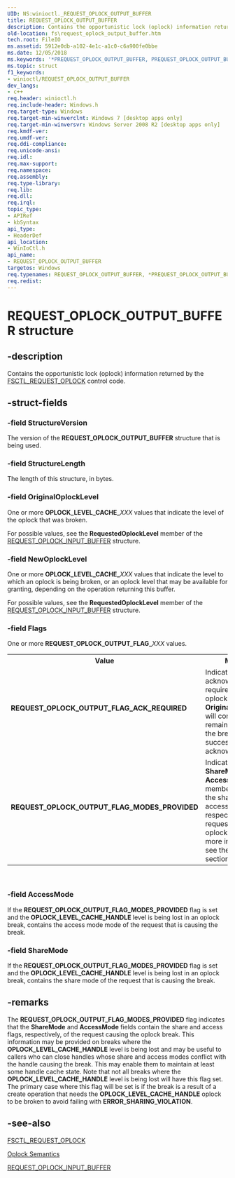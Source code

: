 ```yaml
---
UID: NS:winioctl._REQUEST_OPLOCK_OUTPUT_BUFFER
title: REQUEST_OPLOCK_OUTPUT_BUFFER
description: Contains the opportunistic lock (oplock) information returned by the FSCTL_REQUEST_OPLOCK control code.
old-location: fs\request_oplock_output_buffer.htm
tech.root: FileIO
ms.assetid: 5912e0db-a102-4e1c-a1c0-c6a900fe0bbe
ms.date: 12/05/2018
ms.keywords: '*PREQUEST_OPLOCK_OUTPUT_BUFFER, PREQUEST_OPLOCK_OUTPUT_BUFFER, PREQUEST_OPLOCK_OUTPUT_BUFFER structure pointer [Files], REQUEST_OPLOCK_OUTPUT_BUFFER, REQUEST_OPLOCK_OUTPUT_BUFFER structure [Files], REQUEST_OPLOCK_OUTPUT_FLAG_ACK_REQUIRED, REQUEST_OPLOCK_OUTPUT_FLAG_MODES_PROVIDED, fs.request_oplock_output_buffer, winioctl/PREQUEST_OPLOCK_OUTPUT_BUFFER, winioctl/REQUEST_OPLOCK_OUTPUT_BUFFER'
ms.topic: struct
f1_keywords:
- winioctl/REQUEST_OPLOCK_OUTPUT_BUFFER
dev_langs:
- c++
req.header: winioctl.h
req.include-header: Windows.h
req.target-type: Windows
req.target-min-winverclnt: Windows 7 [desktop apps only]
req.target-min-winversvr: Windows Server 2008 R2 [desktop apps only]
req.kmdf-ver: 
req.umdf-ver: 
req.ddi-compliance: 
req.unicode-ansi: 
req.idl: 
req.max-support: 
req.namespace: 
req.assembly: 
req.type-library: 
req.lib: 
req.dll: 
req.irql: 
topic_type:
- APIRef
- kbSyntax
api_type:
- HeaderDef
api_location:
- WinIoCtl.h
api_name:
- REQUEST_OPLOCK_OUTPUT_BUFFER
targetos: Windows
req.typenames: REQUEST_OPLOCK_OUTPUT_BUFFER, *PREQUEST_OPLOCK_OUTPUT_BUFFER
req.redist: 
---
```


# REQUEST_OPLOCK_OUTPUT_BUFFER structure


## -description


Contains the opportunistic lock (oplock) information returned by the 
    <a href="https://docs.microsoft.com/windows/desktop/api/winioctl/ni-winioctl-fsctl_request_oplock">FSCTL_REQUEST_OPLOCK</a> control code.


## -struct-fields




### -field StructureVersion

The version of the 
      <b>REQUEST_OPLOCK_OUTPUT_BUFFER</b> structure that 
      is being used.


### -field StructureLength

The length of this structure, in bytes. 


### -field OriginalOplockLevel

One or more <b>OPLOCK_LEVEL_CACHE_</b><i>XXX</i> values that indicate 
       the level of the oplock that was broken.

For possible values, see the <b>RequestedOplockLevel</b> member of the 
       <a href="https://docs.microsoft.com/windows/desktop/api/winioctl/ns-winioctl-request_oplock_input_buffer">REQUEST_OPLOCK_INPUT_BUFFER</a> structure.


### -field NewOplockLevel

One or more <b>OPLOCK_LEVEL_CACHE_</b><i>XXX</i> values that indicate 
       the level to which an oplock is being broken, or an oplock level that may be available for granting, depending 
       on the operation returning this buffer.

For possible values, see the <b>RequestedOplockLevel</b> member of the 
       <a href="https://docs.microsoft.com/windows/desktop/api/winioctl/ns-winioctl-request_oplock_input_buffer">REQUEST_OPLOCK_INPUT_BUFFER</a> structure.


### -field Flags

One or more <b>REQUEST_OPLOCK_OUTPUT_FLAG_</b><i>XXX</i> values.

<table>
<tr>
<th>Value</th>
<th>Meaning</th>
</tr>
<tr>
<td width="40%"><a id="REQUEST_OPLOCK_OUTPUT_FLAG_ACK_REQUIRED"></a><a id="request_oplock_output_flag_ack_required"></a><dl>
<dt><b>REQUEST_OPLOCK_OUTPUT_FLAG_ACK_REQUIRED</b></dt>
</dl>
</td>
<td width="60%">
Indicates that an acknowledgment is required, and the oplock described in 
        <b>OriginalOplockLevel</b> will continue to remain in force until the break is 
        successfully acknowledged.

</td>
</tr>
<tr>
<td width="40%"><a id="REQUEST_OPLOCK_OUTPUT_FLAG_MODES_PROVIDED"></a><a id="request_oplock_output_flag_modes_provided"></a><dl>
<dt><b>REQUEST_OPLOCK_OUTPUT_FLAG_MODES_PROVIDED</b></dt>
</dl>
</td>
<td width="60%">
Indicates that the <b>ShareMode</b> and <b>AccessMode</b> members 
        contain the share and access flags, respectively, of the request causing the oplock break. For more 
        information, see the Remarks section.

</td>
</tr>
</table>
 


### -field AccessMode

If the <b>REQUEST_OPLOCK_OUTPUT_FLAG_MODES_PROVIDED</b> flag is set and the 
      <b>OPLOCK_LEVEL_CACHE_HANDLE</b> level is being lost in an oplock break, contains the access 
      mode mode of the request that is causing the break.


### -field ShareMode

If the <b>REQUEST_OPLOCK_OUTPUT_FLAG_MODES_PROVIDED</b> flag is set and the 
      <b>OPLOCK_LEVEL_CACHE_HANDLE</b> level is being lost in an oplock break, contains the share 
      mode of the request that is causing the break.


## -remarks



The <b>REQUEST_OPLOCK_OUTPUT_FLAG_MODES_PROVIDED</b> flag indicates that the 
    <b>ShareMode</b> and <b>AccessMode</b> fields contain the share and access 
    flags, respectively, of the request causing the oplock break. This information may be provided on breaks where the 
    <b>OPLOCK_LEVEL_CACHE_HANDLE</b> level is being lost and may be useful to callers who can close 
    handles whose share and access modes conflict with the handle causing the break. This may enable them to maintain 
    at least some handle cache state. Note that not all breaks where the 
    <b>OPLOCK_LEVEL_CACHE_HANDLE</b> level is being lost will have this flag set. The primary case 
    where this flag will be set is if the break is a result of a create operation that needs the 
    <b>OPLOCK_LEVEL_CACHE_HANDLE</b> oplock to be broken to avoid failing with 
    <b>ERROR_SHARING_VIOLATION</b>.




## -see-also




<a href="https://docs.microsoft.com/windows/desktop/api/winioctl/ni-winioctl-fsctl_request_oplock">FSCTL_REQUEST_OPLOCK</a>



<a href="https://docs.microsoft.com/windows-hardware/drivers/ifs/oplock-semantics">Oplock Semantics</a>



<a href="https://docs.microsoft.com/windows/desktop/api/winioctl/ns-winioctl-request_oplock_input_buffer">REQUEST_OPLOCK_INPUT_BUFFER</a>
 

 

